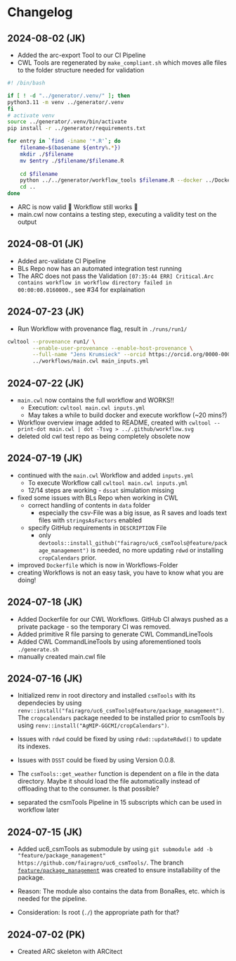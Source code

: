 # Changelog
## 2024-08-02 (JK)
* Added the arc-export Tool to our CI Pipeline
* CWL Tools are regenerated by `make_compliant.sh` which moves alle files to the folder structure needed for validation
```bash
#! /bin/bash

if [ ! -d "../generator/.venv/" ]; then
python3.11 -m venv ../generator/.venv
fi
# activate venv
source ../generator/.venv/bin/activate
pip install -r ../generator/requirements.txt

for entry in `find -iname '*.R'`; do
    filename=$(basename ${entry%.*})
    mkdir ./$filename
    mv $entry ./$filename/$filename.R
    
    cd $filename
    python ../../generator/workflow_tools $filename.R --docker ../Dockerfile:uc6_arc > $filename.cwl
    cd ..
done
```
* ARC is now valid 🎉 Workflow still works 🎊
* main.cwl now contains a testing step, executing a validity test on the output

## 2024-08-01 (JK)
* Added arc-validate CI Pipeline
* BLs Repo now has an automated integration test running
* The ARC does not pass the Validation `[07:35:44 ERR] Critical.Arc contains workflow in workflow directory failed in 00:00:00.0160000.`, see #34 for explaination

## 2024-07-23 (JK)
* Run Workflow with provenance flag, result in `./runs/run1/`
```bash
cwltool --provenance run1/ \
        --enable-user-provenance --enable-host-provenance \
        --full-name "Jens Krumsieck" --orcid https://orcid.org/0000-0001-6242-5846 \
        ../workflows/main.cwl main_inputs.yml
```

## 2024-07-22 (JK)
* `main.cwl` now contains the full workflow and WORKS!!
    * Execution: `cwltool main.cwl inputs.yml`
    * May takes a while to build docker and execute workflow (~20 mins?)
* Workflow overview image added to README, created with `cwltool --print-dot main.cwl | dot -Tsvg > ../.github/workflow.svg`
* deleted old cwl test repo as being completely obsolete now

## 2024-07-19 (JK)
* continued with the `main.cwl` Workflow and added `inputs.yml`
    * To execute Workflow call `cwltool main.cwl inputs.yml`
    * 12/14 steps are working - `dssat` simulation missing
* fixed some issues with BLs Repo when working in CWL
    * correct handling of contents in `data` folder
        * especially the csv-File was a big issue, as R saves and loads text files with `stringsAsFactors` enabled
    * specify GitHub requirements in `DESCRIPTION` File
        * only `devtools::install_github("fairagro/uc6_csmTools@feature/package_management")` is needed, no more updating `rdwd` or installing `cropCalendars` prior.
* improved `Dockerfile` which is now in Workflows-Folder
* creating Workflows is not an easy task, you have to know what you are doing!

## 2024-07-18 (JK)
* Added Dockerfile for our CWL Workflows. GitHub CI always pushed as a private package - so the temporary CI was removed.
* Added primitive R file parsing to generate CWL CommandLineTools
* Added CWL CommandLineTools by using aforementioned tools `./generate.sh` 
* manually created main.cwl file

## 2024-07-16 (JK)
* Initialized renv in root directory and installed `csmTools` with its dependecies by using `renv::install("fairagro/uc6_csmTools@feature/package_management")`. The `cropcalendars` package needed to be installed prior to csmTools by using `renv::install("AgMIP-GGCMI/cropCalendars")`.

* Issues with `rdwd` could be fixed by using `rdwd::updateRdwd()` to update its indexes.

* Issues with `DSST` could be fixed by using Version 0.0.8.

* The `csmTools::get_weather` function is dependent on a file in the data directory. Maybe it should load the file automatically instead of offloading that to the consumer. Is that possible?

* separated the csmTools Pipeline in 15 subscripts which can be used in workflow later

## 2024-07-15 (JK)
* Added uc6_csmTools as submodule by using 
`git submodule add -b "feature/package_management" https://github.com/fairagro/uc6_csmTools/`. The branch [`feature/package_management`](https://github.com/fairagro/uc6_csmTools/tree/feature/package_management) was created to ensure installability of the package.

* Reason: The module also contains the data from BonaRes, etc. which is needed for the pipeline.

* Consideration: Is root (`./`) the appropriate path for that?

## 2024-07-02 (PK)

* Created ARC skeleton with ARCitect

